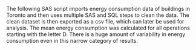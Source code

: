 The following SAS script imports energy consumption data of buildings
in Toronto and then uses multiple SAS and SQL steps to clean the data.
The clean dataset is then exported as a csv file, which can later be used
for analysis.  The mean energy consumption was calculated for all operations
starting with the letter D.  There is a huge amount of variability in energy
consumption even in this narrow category of results.